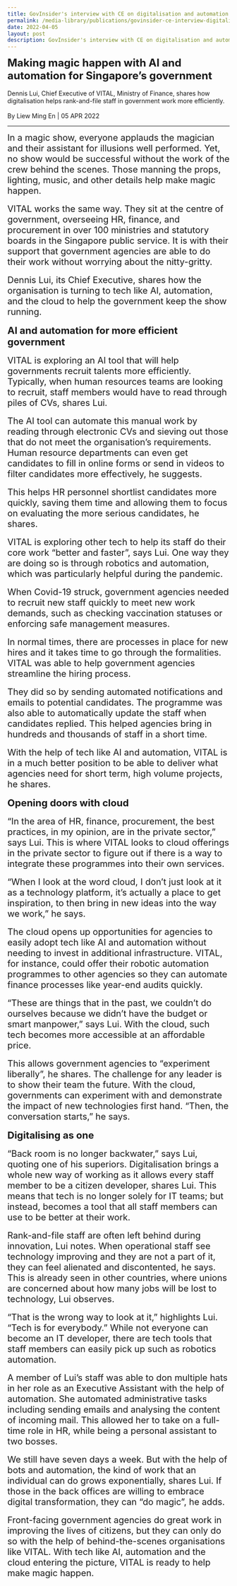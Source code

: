```yaml
---
title: GovInsider's interview with CE on digitalisation and automation
permalink: /media-library/publications/govinsider-ce-interview-digitalisation-automation
date: 2022-04-05
layout: post
description: GovInsider's interview with CE on digitalisation and automation
---
```

<div style="font-size: 24px;"><b>Making magic happen with AI and automation for Singapore’s government</b></div>
<div>&nbsp;&nbsp;</div>
<div>
Dennis Lui, Chief Executive of VITAL, Ministry of Finance, shares how digitalisation helps rank-and-file staff in government work more efficiently.
<br><br>
By Liew Ming En | 05 APR 2022</div>
<hr>
<div style="font-size: 20px;">
In a magic show, everyone applauds the magician and their assistant for illusions well performed. Yet, no show would be successful without the work of the crew behind the scenes. Those manning the props, lighting, music, and other details help make magic happen.
</div>
<div>&nbsp;&nbsp;</div>
<div style="font-size: 20px;">
VITAL works the same way. They sit at the centre of government, overseeing HR, finance, and procurement in over 100 ministries and statutory boards in the Singapore public service. It is with their support that government agencies are able to do their work without worrying about the nitty-gritty.
</div>
<div>&nbsp;&nbsp;</div>
<div style="font-size: 20px;">
Dennis Lui, its Chief Executive, shares how the organisation is turning to tech like AI, automation, and the cloud to help the government keep the show running.
</div>
<div>&nbsp;&nbsp;</div>
<div style="font-size: 22px;">
<b>AI and automation for more efficient government</b>
</div>
<div>&nbsp;&nbsp;</div>
<div style="font-size: 20px;">
VITAL is exploring an AI tool that will help governments recruit talents more efficiently. Typically, when human resources teams are looking to recruit, staff members would have to read through piles of CVs, shares Lui.
</div>
<div>&nbsp;&nbsp;</div>
<div style="font-size: 20px;">
The AI tool can automate this manual work by reading through electronic CVs and sieving out those that do not meet the organisation’s requirements. Human resource departments can even get candidates to fill in online forms or send in videos to filter candidates more effectively, he suggests.
</div>
<div>&nbsp;&nbsp;</div>
<div style="font-size: 20px;">
This helps HR personnel shortlist candidates more quickly, saving them time and allowing them to focus on evaluating the more serious candidates, he shares.
</div>
<div>&nbsp;&nbsp;</div>
<div style="font-size: 20px;">
VITAL is exploring other tech to help its staff do their core work “better and faster”, says Lui. One way they are doing so is through robotics and automation, which was particularly helpful during the pandemic.
</div>
<div>&nbsp;&nbsp;</div>
<div style="font-size: 20px;">
When Covid-19 struck, government agencies needed to recruit new staff quickly to meet new work demands, such as checking vaccination statuses or enforcing safe management measures.
</div>
<div>&nbsp;&nbsp;</div>
<div style="font-size: 20px;">
In normal times, there are processes in place for new hires and it takes time to go through the formalities. VITAL was able to help government agencies streamline the hiring process.
</div>
<div>&nbsp;&nbsp;</div>
<div style="font-size: 20px;">
They did so by sending automated notifications and emails to potential candidates. The programme was also able to automatically update the staff when candidates replied. This helped agencies bring in hundreds and thousands of staff in a short time.
</div>
<div>&nbsp;&nbsp;</div>
<div style="font-size: 20px;">
With the help of tech like AI and automation, VITAL is in a much better position to be able to deliver what agencies need for short term, high volume projects, he shares.
</div>
<div>&nbsp;&nbsp;</div>
<div style="font-size: 22px;">
<b>Opening doors with cloud</b>
</div>
<div>&nbsp;&nbsp;</div>
<div style="font-size: 20px;">
“In the area of HR, finance, procurement, the best practices, in my opinion, are in the private sector,” says Lui. This is where VITAL looks to cloud offerings in the private sector to figure out if there is a way to integrate these programmes into their own services.
</div>
<div>&nbsp;&nbsp;</div>
<div style="font-size: 20px;">
“When I look at the word cloud, I don’t just look at it as a technology platform, it’s actually a place to get inspiration, to then bring in new ideas into the way we work,” he says.
</div>
<div>&nbsp;&nbsp;</div>
<div style="font-size: 20px;">
The cloud opens up opportunities for agencies to easily adopt tech like AI and automation without needing to invest in additional infrastructure. VITAL, for instance, could offer their robotic automation programmes to other agencies so they can automate finance processes like year-end audits quickly.
</div>
<div>&nbsp;&nbsp;</div>
<div style="font-size: 20px;">
“These are things that in the past, we couldn’t do ourselves because we didn’t have the budget or smart manpower,” says Lui. With the cloud, such tech becomes more accessible at an affordable price.
</div>
<div>&nbsp;&nbsp;</div>
<div style="font-size: 20px;">
This allows government agencies to “experiment liberally”, he shares. The challenge for any leader is to show their team the future. With the cloud, governments can experiment with and demonstrate the impact of new technologies first hand. “Then, the conversation starts,” he says.
</div>
<div>&nbsp;&nbsp;</div>
<div style="font-size: 22px;">
<b>Digitalising as one</b>
</div>
<div>&nbsp;&nbsp;</div>
<div style="font-size: 20px;">
“Back room is no longer backwater,” says Lui, quoting one of his superiors. Digitalisation brings a whole new way of working as it allows every staff member to be a citizen developer, shares Lui. This means that tech is no longer solely for IT teams; but instead, becomes a tool that all staff members can use to be better at their work.
</div>
<div>&nbsp;&nbsp;</div>
<div style="font-size: 20px;">
Rank-and-file staff are often left behind during innovation, Lui notes. When operational staff see technology improving and they are not a part of it, they can feel alienated and discontented, he says. This is already seen in other countries, where unions are concerned about how many jobs will be lost to technology, Lui observes.
</div>
<div>&nbsp;&nbsp;</div>
<div style="font-size: 20px;">
“That is the wrong way to look at it,” highlights Lui. “Tech is for everybody.” While not everyone can become an IT developer, there are tech tools that staff members can easily pick up such as robotics automation.
</div>
<div>&nbsp;&nbsp;</div>
<div style="font-size: 20px;">
A member of Lui’s staff was able to don multiple hats in her role as an Executive Assistant with the help of automation. She automated administrative tasks including sending emails and analysing the content of incoming mail. This allowed her to take on a full-time role in HR, while being a personal assistant to two bosses.
</div>
<div>&nbsp;&nbsp;</div>
<div style="font-size: 20px;">
We still have seven days a week. But with the help of bots and automation, the kind of work that an individual can do grows exponentially, shares Lui. If those in the back offices are willing to embrace digital transformation, they can “do magic”, he adds.
</div>
<div>&nbsp;&nbsp;</div>
<div style="font-size: 20px;">
Front-facing government agencies do great work in improving the lives of citizens, but they can only do so with the help of behind-the-scenes organisations like VITAL. With tech like AI, automation and the cloud entering the picture, VITAL is ready to help make magic happen.
</div>